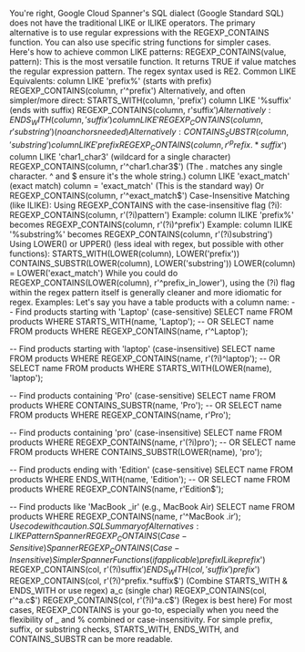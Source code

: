 You're right, Google Cloud Spanner's SQL dialect (Google Standard SQL) does not have the traditional LIKE or ILIKE operators.
The primary alternative is to use regular expressions with the REGEXP_CONTAINS function. You can also use specific string functions for simpler cases.
Here's how to achieve common LIKE patterns:
REGEXP_CONTAINS(value, pattern):
This is the most versatile function. It returns TRUE if value matches the regular expression pattern.
The regex syntax used is RE2.
Common LIKE Equivalents:
column LIKE 'prefix%' (starts with prefix)
REGEXP_CONTAINS(column, r'^prefix')
Alternatively, and often simpler/more direct: STARTS_WITH(column, 'prefix')
column LIKE '%suffix' (ends with suffix)
REGEXP_CONTAINS(column, r'suffix$')
Alternatively: ENDS_WITH(column, 'suffix')
column LIKE '%substring%' (contains substring)
REGEXP_CONTAINS(column, r'substring') (no anchors needed)
Alternatively: CONTAINS_SUBSTR(column, 'substring')
column LIKE 'prefix%suffix' (starts with prefix, ends with suffix, anything in between)
REGEXP_CONTAINS(column, r'^prefix.*suffix$')
column LIKE 'char1_char3' (wildcard for a single character)
REGEXP_CONTAINS(column, r'^char1.char3$') (The . matches any single character. ^ and $ ensure it's the whole string.)
column LIKE 'exact_match' (exact match)
column = 'exact_match' (This is the standard way)
Or REGEXP_CONTAINS(column, r'^exact_match$')
Case-Insensitive Matching (like ILIKE):
Using REGEXP_CONTAINS with the case-insensitive flag (?i):
REGEXP_CONTAINS(column, r'(?i)pattern')
Example: column ILIKE 'prefix%' becomes REGEXP_CONTAINS(column, r'(?i)^prefix')
Example: column ILIKE '%substring%' becomes REGEXP_CONTAINS(column, r'(?i)substring')
Using LOWER() or UPPER() (less ideal with regex, but possible with other functions):
STARTS_WITH(LOWER(column), LOWER('prefix'))
CONTAINS_SUBSTR(LOWER(column), LOWER('substring'))
LOWER(column) = LOWER('exact_match')
While you could do REGEXP_CONTAINS(LOWER(column), r'^prefix_in_lower'), using the (?i) flag within the regex pattern itself is generally cleaner and more idiomatic for regex.
Examples:
Let's say you have a table products with a column name:
-- Find products starting with 'Laptop' (case-sensitive)
SELECT name FROM products WHERE STARTS_WITH(name, 'Laptop');
-- OR
SELECT name FROM products WHERE REGEXP_CONTAINS(name, r'^Laptop');

-- Find products starting with 'laptop' (case-insensitive)
SELECT name FROM products WHERE REGEXP_CONTAINS(name, r'(?i)^laptop');
-- OR
SELECT name FROM products WHERE STARTS_WITH(LOWER(name), 'laptop');

-- Find products containing 'Pro' (case-sensitive)
SELECT name FROM products WHERE CONTAINS_SUBSTR(name, 'Pro');
-- OR
SELECT name FROM products WHERE REGEXP_CONTAINS(name, r'Pro');

-- Find products containing 'pro' (case-insensitive)
SELECT name FROM products WHERE REGEXP_CONTAINS(name, r'(?i)pro');
-- OR
SELECT name FROM products WHERE CONTAINS_SUBSTR(LOWER(name), 'pro');

-- Find products ending with 'Edition' (case-sensitive)
SELECT name FROM products WHERE ENDS_WITH(name, 'Edition');
-- OR
SELECT name FROM products WHERE REGEXP_CONTAINS(name, r'Edition$');

-- Find products like 'MacBook _ir' (e.g., MacBook Air)
SELECT name FROM products WHERE REGEXP_CONTAINS(name, r'^MacBook .ir$');
Use code with caution.
SQL
Summary of Alternatives:
LIKE Pattern	Spanner REGEXP_CONTAINS (Case-Sensitive)	Spanner REGEXP_CONTAINS (Case-Insensitive)	Simpler Spanner Functions (if applicable)
prefix%	REGEXP_CONTAINS(col, r'^prefix')	REGEXP_CONTAINS(col, r'(?i)^prefix')	STARTS_WITH(col, 'prefix')
ILike prefix%	N/A	REGEXP_CONTAINS(col, r'(?i)^prefix')	STARTS_WITH(LOWER(col), 'prefix_lower')
%suffix	REGEXP_CONTAINS(col, r'suffix$') REGEXP_CONTAINS(col, r'(?i)suffix$')	ENDS_WITH(col, 'suffix')
%substring%	REGEXP_CONTAINS(col, r'substring')	REGEXP_CONTAINS(col, r'(?i)substring')	CONTAINS_SUBSTR(col, 'substring')
prefix%suffix	REGEXP_CONTAINS(col, r'^prefix.*suffix$') REGEXP_CONTAINS(col, r'(?i)^prefix.\*suffix$')	(Combine STARTS_WITH & ENDS_WITH or use regex)
a_c (single char)	REGEXP_CONTAINS(col, r'^a.c$') REGEXP_CONTAINS(col, r'(?i)^a.c$') (Regex is best here)
For most cases, REGEXP_CONTAINS is your go-to, especially when you need the flexibility of _ and % combined or case-insensitivity. For simple prefix, suffix, or substring checks, STARTS_WITH, ENDS_WITH, and CONTAINS_SUBSTR can be more readable.
